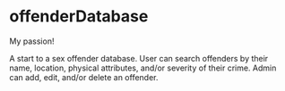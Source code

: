 # offenderDatabase
My passion! 

A start to a sex offender database. User can search offenders by their name, location, physical attributes, and/or severity of their crime. Admin can add, edit, and/or delete an offender.
